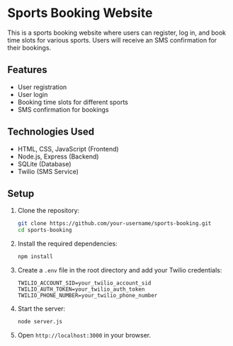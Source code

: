# Sports Booking Website

This is a sports booking website where users can register, log in, and book time slots for various sports. Users will receive an SMS confirmation for their bookings.

## Features

- User registration
- User login
- Booking time slots for different sports
- SMS confirmation for bookings

## Technologies Used

- HTML, CSS, JavaScript (Frontend)
- Node.js, Express (Backend)
- SQLite (Database)
- Twilio (SMS Service)

## Setup

1. Clone the repository:
    ```bash
    git clone https://github.com/your-username/sports-booking.git
    cd sports-booking
    ```

2. Install the required dependencies:
    ```bash
    npm install
    ```

3. Create a `.env` file in the root directory and add your Twilio credentials:
    ```
    TWILIO_ACCOUNT_SID=your_twilio_account_sid
    TWILIO_AUTH_TOKEN=your_twilio_auth_token
    TWILIO_PHONE_NUMBER=your_twilio_phone_number
    ```

4. Start the server:
    ```bash
    node server.js
    ```

5. Open `http://localhost:3000` in your browser.
